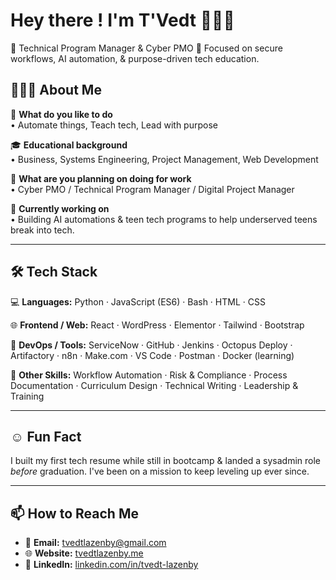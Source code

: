# Hey there ! I'm T'Vedt 👋🏽🤓

💼 Technical Program Manager & Cyber PMO
🔐 Focused on secure workflows, AI automation, & purpose-driven tech education.

## 👩🏽‍💻 About Me

🤔 **What do you like to do**  
• Automate things, Teach tech, Lead with purpose  

🎓 **Educational background**  
• Business, Systems Engineering, Project Management, Web Development  

💼 **What are you planning on doing for work**  
• Cyber PMO / Technical Program Manager / Digital Project Manager

🌱 **Currently working on**  
• Building AI automations & teen tech programs to help underserved teens break into tech.

---

## 🛠️ Tech Stack

💻 **Languages:** Python · JavaScript (ES6) · Bash · HTML · CSS  

🌐 **Frontend / Web:** React · WordPress · Elementor · Tailwind · Bootstrap  

🔧 **DevOps / Tools:** ServiceNow · GitHub · Jenkins · Octopus Deploy · Artifactory · n8n · Make.com · VS Code · Postman · Docker (learning)  

🧠 **Other Skills:** Workflow Automation · Risk & Compliance · Process Documentation · Curriculum Design · Technical Writing · Leadership & Training

---

## ☺️ Fun Fact

I built my first tech resume while still in bootcamp & landed a sysadmin role *before* graduation. I've been on a mission to keep leveling up ever since.

---

## 📫 How to Reach Me

- 📧 **Email:** [tvedtlazenby@gmail.com](mailto:tvedtlazenby@gmail.com)  
- 🌐 **Website:** [tvedtlazenby.me](https://tvedtlazenby.me)  
- 💼 **LinkedIn:** [linkedin.com/in/tvedt-lazenby](https://www.linkedin.com/in/tvedt-lazenby) 
<!---
10DownPro/10DownPro is a ✨ special ✨ repository because its `README.md` (this file) appears on your GitHub profile.
You can click the Preview link to take a look at your changes.
--->
